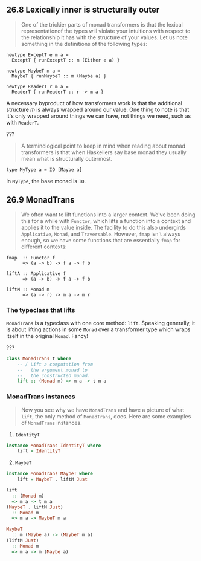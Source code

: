 ## 26.8 Lexically inner is structurally outer

> One of the trickier parts of monad transformers is that the lexical representationof the types will violate your intuitions with respect to the relationship it has with the structure of your values. Let us note something in the definitions of the following types:
  ```
  newtype ExceptT e m a =
    ExceptT { runExceptT :: m (Either e a) }

  newtype MaybeT m a =
    MaybeT { runMaybeT :: m (Maybe a) }

  newtype ReaderT r m a =
    ReaderT { runReaderT :: r -> m a }
  ```

  A necessary byproduct of how transformers work is that the additional structure _m_ is always wrapped around our value. One thing to note is that it's only wrapped around things we can have, not things we need, such as with `ReaderT`.

???

> A terminological point to keep in mind when reading about monad transformers is that when Haskellers say base monad they usually mean what is structurally outermost.

  ```
  type MyType a = IO [Maybe a]
  ```
  In `MyType`, the base monad is `IO`.

## 26.9 MonadTrans

> We often want to lift functions into a larger context. We've been doing this for  a while with `Functor`, which lifts a function into a context and applies it to the value inside. The facility to do this also undergirds `Applicative`, `Monad`, and `Traversable`. However, `fmap` isn't always enough, so we have some functions that are essentially `fmap` for different contexts:
  ```
  fmap  :: Functor f
        => (a -> b) -> f a -> f b

  liftA :: Applicative f
        => (a -> b) -> f a -> f b

  liftM :: Monad m
        => (a -> r) -> m a -> m r
  ```

### The typeclass that lifts
  `MonadTrans` is a typeclass with one core method: `lift`. Speaking generally, it is about lifting actions in some `Monad` over a transformer type which wraps itself in the original `Monad`. Fancy!

???

> 
  ```haskell
  class MonadTrans t where
      -- / Lift a computation from
      --   the argument monad to
      --   the constructed monad.
      lift :: (Monad m) => m a -> t m a
  ```

### MonadTrans instances

> Now you see why we have `MonadTrans` and have a picture of what `lift`, the only method of `MonadTrans`, does.
  Here are some examples of `MonadTrans` instances.

  1. `IdentityT`
  ```haskell
  instance MonadTrans IdentityT where
      lift = IdentityT
  ```

  2. `MaybeT`
  ```haskell
  instance MonadTrans MaybeT where
      lift = MaybeT . liftM Just
  ```

  ```haskell
  lift
    :: (Monad m)
    => m a -> t m a
  (MaybeT . liftM Just)
    :: Monad m
    => m a -> MaybeT m a
  
  MaybeT
    :: m (Maybe a) -> (MaybeT m a)
  (liftM Just)
    :: Monad m
    => m a -> m (Maybe a)
  ```
